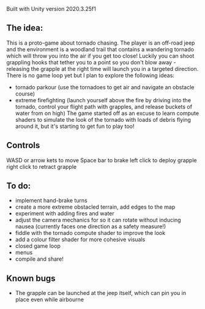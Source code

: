 Built with Unity version 2020.3.25f1

## The idea:
This is a proto-game about tornado chasing. The player is an off-road jeep and the environment is a woodland trail that contains a wandering tornado 
which will throw you into the air if you get too close! Luckily you can shoot grappling hooks that tether you to a point so you don't blow away - 
releasing the grapple at the right time will launch you in a targeted direction.
There is no game loop yet but I plan to explore the following ideas:
- tornado parkour (use the tornadoes to get air and navigate an obstacle course)
- extreme firefighting (launch yourself above the fire by driving into the tornado, control your flight path with grapples, and release buckets of water from on high)
The game started off as an excuse to learn compute shaders to simulate the look of the tornado with loads of debris flying around it, but it's starting to get fun to play too!

## Controls
 WASD or arrow kets to move
 Space bar to brake
 left click to deploy grapple
 right click to retract grapple

 ## To do:
 - implement hand-brake turns
 - create a more extreme obstacled terrain, add edges to the map
 - experiment with adding fires and water
 - adjust the camera mechanics for so it can rotate without inducing nausea (currently faces one direction as a safety measure!)
 - fiddle with the tornado compute shader to improve the look
 - add a colour filter shader for more cohesive visuals
 - closed game loop
 - menus
 - compile and share!

## Known bugs
- The grapple can be launched at the jeep itself, which can pin you in place even while airbourne
